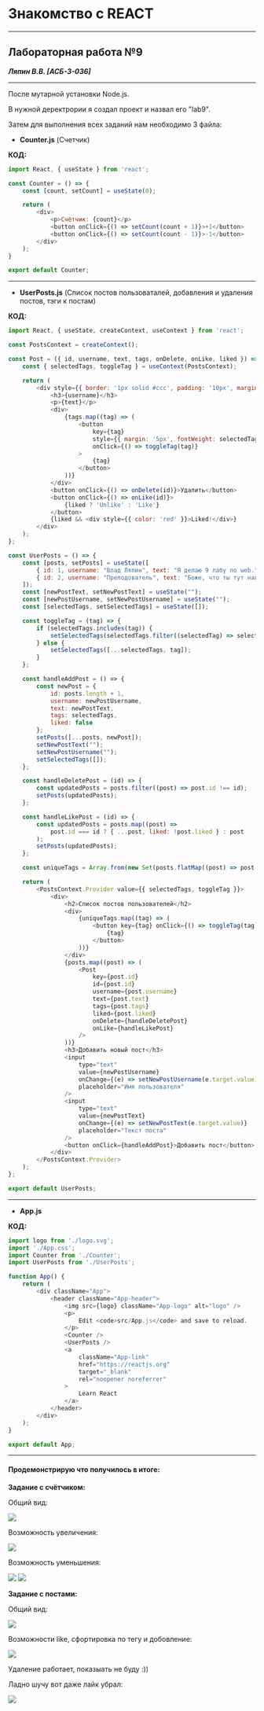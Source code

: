 ﻿# Знакомство с REACT
___________________________________________________
## Лабораторная работа №9
***Ляпин В.В. [АСБ-3-036]***
___________________________________________________
После мутарной установки Node.js.
 
В нужной деректрории я создал проект и назвал его "lab9".

Затем для выполнения всех заданий нам необходимо 3 файла: 
- **Counter.js** (Счетчик)


**КОД:**
```js
import React, { useState } from 'react';

const Counter = () => {
    const [count, setCount] = useState(0);

    return (
        <div>
            <p>Счётчик: {count}</p>
            <button onClick={() => setCount(count + 1)}>+1</button>
            <button onClick={() => setCount(count - 1)}>-1</button>
        </div>
    );
}

export default Counter;
```
___________________________________________________
- **UserPosts.js** (Список постов пользоваталей, добавления и удаления постов, тэги к постам)

**КОД:**
```js
import React, { useState, createContext, useContext } from 'react';

const PostsContext = createContext();

const Post = ({ id, username, text, tags, onDelete, onLike, liked }) => {
    const { selectedTags, toggleTag } = useContext(PostsContext);

    return (
        <div style={{ border: '1px solid #ccc', padding: '10px', margin: '10px' }}>
            <h3>{username}</h3>
            <p>{text}</p>
            <div>
                {tags.map((tag) => (
                    <button
                        key={tag}
                        style={{ margin: '5px', fontWeight: selectedTags.includes(tag) ? 'bold' : 'normal' }}
                        onClick={() => toggleTag(tag)}
                    >
                        {tag}
                    </button>
                ))}
            </div>
            <button onClick={() => onDelete(id)}>Удалить</button>
            <button onClick={() => onLike(id)}>
                {liked ? 'Unlike' : 'Like'}
            </button>
            {liked && <div style={{ color: 'red' }}>Liked!</div>}
        </div>
    );
};

const UserPosts = () => {
    const [posts, setPosts] = useState([
        { id: 1, username: "Влад Ляпин", text: "Я делаю 9 лабу по web.", tags: ["react", "Web"], liked: false },
        { id: 2, username: "Преподователь", text: "Боже, что ты тут навоял?!", tags: ["react", "Json"], liked: false }
    ]);
    const [newPostText, setNewPostText] = useState("");
    const [newPostUsername, setNewPostUsername] = useState("");
    const [selectedTags, setSelectedTags] = useState([]);

    const toggleTag = (tag) => {
        if (selectedTags.includes(tag)) {
            setSelectedTags(selectedTags.filter((selectedTag) => selectedTag !== tag));
        } else {
            setSelectedTags([...selectedTags, tag]);
        }
    };

    const handleAddPost = () => {
        const newPost = {
            id: posts.length + 1,
            username: newPostUsername,
            text: newPostText,
            tags: selectedTags,
            liked: false
        };
        setPosts([...posts, newPost]);
        setNewPostText("");
        setNewPostUsername("");
        setSelectedTags([]);
    };

    const handleDeletePost = (id) => {
        const updatedPosts = posts.filter((post) => post.id !== id);
        setPosts(updatedPosts);
    };

    const handleLikePost = (id) => {
        const updatedPosts = posts.map((post) =>
            post.id === id ? { ...post, liked: !post.liked } : post
        );
        setPosts(updatedPosts);
    };

    const uniqueTags = Array.from(new Set(posts.flatMap((post) => post.tags)));

    return (
        <PostsContext.Provider value={{ selectedTags, toggleTag }}>
            <div>
                <h2>Список постов пользователей</h2>
                <div>
                    {uniqueTags.map((tag) => (
                        <button key={tag} onClick={() => toggleTag(tag)}>
                            {tag}
                        </button>
                    ))}
                </div>
                {posts.map((post) => (
                    <Post
                        key={post.id}
                        id={post.id}
                        username={post.username}
                        text={post.text}
                        tags={post.tags}
                        liked={post.liked}
                        onDelete={handleDeletePost}
                        onLike={handleLikePost}
                    />
                ))}
                <h3>Добавить новый пост</h3>
                <input
                    type="text"
                    value={newPostUsername}
                    onChange={(e) => setNewPostUsername(e.target.value)}
                    placeholder="Имя пользователя"
                />
                <input
                    type="text"
                    value={newPostText}
                    onChange={(e) => setNewPostText(e.target.value)}
                    placeholder="Текст поста"
                />
                <button onClick={handleAddPost}>Добавить пост</button>
            </div>
        </PostsContext.Provider>
    );
};

export default UserPosts;
```
___________________________________________________
- **App.js**

**КОД:**
```js
import logo from './logo.svg';
import './App.css';
import Counter from './Counter';
import UserPosts from './UserPosts';

function App() {
    return (
        <div className="App">
            <header className="App-header">
                <img src={logo} className="App-logo" alt="logo" />
                <p>
                    Edit <code>src/App.js</code> and save to reload.
                </p>
                <Counter />
                <UserPosts />
                <a
                    className="App-link"
                    href="https://reactjs.org"
                    target="_blank"
                    rel="noopener noreferrer"
                >
                    Learn React
                </a>
            </header>
        </div>
    );
}

export default App;
```
___________________________________________________
#### Продемонстрирую что получилось в итоге:

**Задание с счётчиком:**

Общий вид:

![](img/R1.png)

Возможность увеличения:

![](img/R1.2.png)

Возможность уменьшения:

![](img/R1.3.png)
![](img/R1.4.png)

**Задание с постами:**

Общий вид:

![](img/R2.png)

Возможности like, сфортировка по тегу и добовление:

![](img/R2.1.png)

Удаление работает, показыать не буду :))

Ладно шучу вот даже лайк убрал:

![](img/R2.2.png)